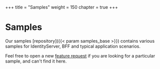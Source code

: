 +++
title = "Samples"
weight = 150
chapter = true
+++

# Samples

Our samples [repository]({{< param samples_base >}}) contains various samples for IdentityServer, BFF and typical application scenarios.

Feel free to open a new [feature request](https://github.com/DuendeSoftware/IdentityServer/discussions/new) if you are looking for a particular sample, and can't find it here.
